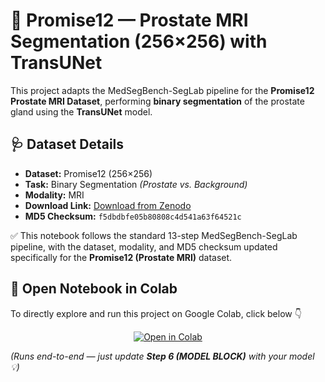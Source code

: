 # 🧬 Promise12 — Prostate MRI Segmentation (256×256) with TransUNet

This project adapts the MedSegBench-SegLab pipeline for the **Promise12 Prostate MRI Dataset**, performing **binary segmentation** of the prostate gland using the **TransUNet** model.

## 🩺 Dataset Details
- **Dataset:** Promise12 (256×256)
- **Task:** Binary Segmentation *(Prostate vs. Background)*
- **Modality:** MRI
- **Download Link:** [Download from Zenodo](https://zenodo.org/records/13358372/files/promise12_256.npz?download=1)
- **MD5 Checksum:** `f5dbdbfe05b80808c4d541a63f64521c`

✅ This notebook follows the standard 13-step MedSegBench-SegLab pipeline, with the dataset, modality, and MD5 checksum updated specifically for the **Promise12 (Prostate MRI)** dataset.

## 🚀 Open Notebook in Colab

To directly explore and run this project on Google Colab, click below 👇  

<p align="center">
  <a href="https://colab.research.google.com/github/HussamUmer/MedSegBench-SegLab/blob/main/Promise12_Binary_TransUNet256/notebook/Promise12_Binary_TransUNet256.ipynb" target="_blank">
    <img src="https://colab.research.google.com/assets/colab-badge.svg" alt="Open in Colab"/>
  </a>
</p>

*(Runs end-to-end — just update **Step 6 (MODEL BLOCK)** with your model 💡)*
